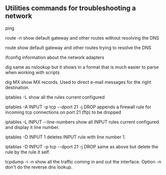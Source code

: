 ## Utilities commands for troubleshooting a network

ping <server>

route -n
  show default gateway and other routes without resolving the DNS

route
  show default gateway and other routes trying to resolve the DNS

ifconfig
  information about the network adapters

dig
  same as nslookup but it shows in a format that is much easier to parse when working with scripts

dig <server> MX
  show MX records. Used to direct e-mail messages for the right destination.

iptables -L
  show all the rules current configured

iptables -A INPUT -p tcp --dport 21 -j DROP
  appends a firewall rule for incoming tcp connections on port 21 (ftp) to be dropped

iptables -L INPUT --line-numbers
  show all INPUT rules current configured and display it line number.

iptables -D INPUT 1
  deletes INPUT rule with line number 1.

iptablas -D INPUT -p tcp --dport 21 -j DROP
  same as above but delete the rule by the rule it self.

tcpdump -i <interface> -n
  show all the traffic coming in and out the interface. Option -n don't do the reverse dns lookup.


